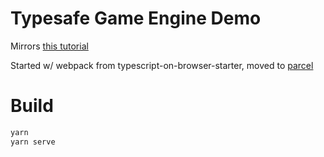 # Typesafe Game Engine Demo

Mirrors [this tutorial](https://dev.to/martyhimmel/moving-a-sprite-sheet-character-with-javascript-3adg)

Started w/ webpack from typescript-on-browser-starter, moved to [parcel](https://parceljs.org/)

# Build

```bash
yarn
yarn serve
```